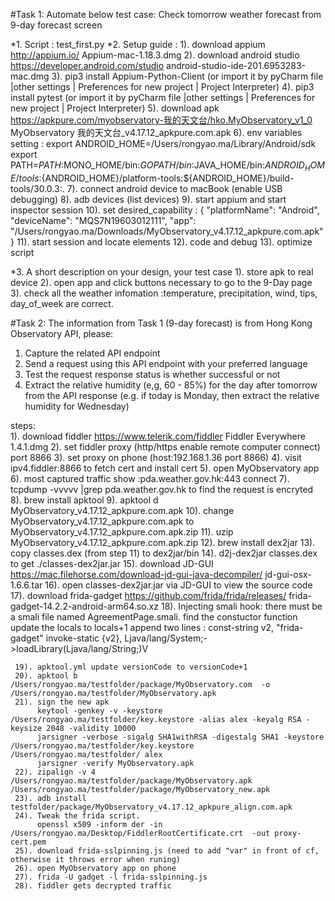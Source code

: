 #Task 1:
Automate below test case:
Check tomorrow weather forecast from 9-day forecast screen

*1. Script : test_first.py
*2. Setup guide :
  1). download appium  http://appium.io/  Appium-mac-1.18.3.dmg
  2). download android studio  https://developer.android.com/studio android-studio-ide-201.6953283-mac.dmg
  3). pip3 install Appium-Python-Client (or import it by pyCharm  file |other settings | Preferences for new project | Project Interpreter)
  4). pip3 install pytest (or import it by pyCharm file |other settings | Preferences for new project | Project Interpreter)
  5). download apk https://apkpure.com/myobservatory-我的天文台/hko.MyObservatory_v1_0 MyObservatory 我的天文台_v4.17.12_apkpure.com.apk
  6). env variables setting : 
        export ANDROID_HOME=/Users/rongyao.ma/Library/Android/sdk
        export PATH=$PATH:$MONO_HOME/bin:${GOPATH}/bin:$JAVA_HOME/bin:${ANDROID_HOME}/tools:${ANDROID_HOME}/platform-tools:${ANDROID_HOME}/build-tools/30.0.3:.
  7). connect android device to macBook (enable USB debugging)
  8). adb devices (list devices) 
  9). start appium and start inspector session
  10). set desired_capability :
          {
              "platformName": "Android",
              "deviceName": "MQS7N19603012111",
              "app": "/Users/rongyao.ma/Downloads/MyObservatory_v4.17.12_apkpure.com.apk"
          }
  11). start session and locate elements 
  12). code and debug
  13). optimize script

*3. A short description on your design, your test case
   1). store apk to real device
   2). open app and click buttons necessary to go to the 9-Day page
   3). check all the weather infomation :temperature, precipitation, wind, tips, day_of_week are correct.



#Task 2:
The information from Task 1 (9-day forecast) is from Hong Kong Observatory API, please:
1. Capture the related API endpoint
2. Send a request using this API endpoint with your preferred language
3. Test the request response status is whether successful or not
4. Extract the relative humidity (e,g, 60 - 85%) for ​the day after tomorrow​ from the API
response (e.g. if today is Monday, then extract the relative humidity for Wednesday)

steps:  
    1). download fiddler  https://www.telerik.com/fiddler    Fiddler Everywhere 1.4.1.dmg
    2). set fiddler proxy (http/https enable remote computer connect) port 8866
    3). set proxy on phone (host:192.168.1.36 port 8866)
    4). visit ipv4.fiddler:8866 to fetch cert and install cert
    5). open MyObservatory app
    6). most captured traffic show :pda.weather.gov.hk:443 connect
    7). tcpdump -vvvvv |grep pda.weather.gov.hk to find the request is encryted
    8). brew install apktool
    9). apktool d MyObservatory_v4.17.12_apkpure.com.apk
    10). change MyObservatory_v4.17.12_apkpure.com.apk to MyObservatory_v4.17.12_apkpure.com.apk.zip
    11). uzip MyObservatory_v4.17.12_apkpure.com.apk.zip
    12). brew install dex2jar
    13). copy classes.dex (from step 11) to dex2jar/bin
    14). d2j-dex2jar classes.dex to get ./classes-dex2jar.jar
    15). download JD-GUI  https://mac.filehorse.com/download-jd-gui-java-decompiler/  jd-gui-osx-1.6.6.tar
    16). open classes-dex2jar.jar via JD-GUI to view the source code
    17). download frida-gadget https://github.com/frida/frida/releases/  frida-gadget-14.2.2-android-arm64.so.xz
    18). Injecting smali hook:
                           <activity android:configChanges="orientation" android:label="@string/app_name" android:name="hko.MyObservatory_v1_0.AgreementPage"                    android:noHistory="true" android:screenOrientation="portrait">
                          <intent-filter>
                              <action android:name="android.intent.action.MAIN"/>
                              <category android:name="android.intent.category.LAUNCHER"/>
                          </intent-filter>
                      </activity>
            there must be a smali file named AgreementPage.smali. find the constuctor function
            update the locals to locals+1
            append two lines : 
                  const-string v2, "frida-gadget"
                  invoke-static {v2}, Ljava/lang/System;->loadLibrary(Ljava/lang/String;)V

     19). apktool.yml update versionCode to versionCode+1
     20). apktool b  /Users/rongyao.ma/testfolder/package/MyObservatory.com  -o /Users/rongyao.ma/testfolder/MyObservatory.apk
     21). sign the new apk
          keytool -genkey -v -keystore /Users/rongyao.ma/testfolder/key.keystore -alias alex -keyalg RSA -keysize 2048 -validity 10000
          jarsigner -verbose -sigalg SHA1withRSA -digestalg SHA1 -keystore /Users/rongyao.ma/testfolder/key.keystore /Users/rongyao.ma/testfolder/ alex
          jarsigner -verify MyObservatory.apk
     22). zipalign -v 4 /Users/rongyao.ma/testfolder/package/MyObservatory.apk /Users/rongyao.ma/testfolder/package/MyObservatory_new.apk
     23). adb install testfolder/package/MyObservatory_v4.17.12_apkpure_align.com.apk
     24). Tweak the frida script.
          openssl x509 -inform der -in /Users/rongyao.ma/Desktop/FiddlerRootCertificate.crt  -out proxy-cert.pem
     25). download frida-sslpinning.js (need to add "var" in front of cf, otherwise it throws error when runing)
     26). open MyObservatory app on phone
     27). frida -U gadget -l frida-sslpinning.js
     28). fiddler gets decrypted traffic
